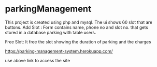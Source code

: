 # parkingManagement
This project is created using php and mysql.
The ui shows 60 slot that are buttons.
Add Slot :
Form contains name, phone no and slot no. that gets stored in a database parking with table users.


Free Slot:
It free the slot showing the duration of parking and the charges

https://parking-management-system.herokuapp.com/

use above link to access the site
